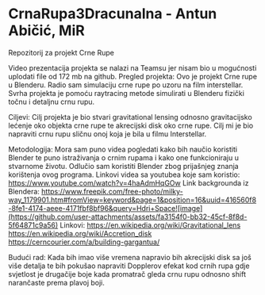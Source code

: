 # CrnaRupa3Dracunalna - Antun Abičić, MiR
Repozitorij za projekt Crne Rupe

 Video prezentacija projekta se nalazi na Teamsu jer nisam bio u mogućnosti uplodati file od 172 mb na github.
Pregled projekta:
Ovo je projekt Crne rupe u Blenderu. Radio sam simulaciju crne rupe po uzoru na film interstellar.
Svrha projekta je pomoću raytracing metode simulirati u Blenderu fizički točnu i detaljnu crnu rupu.

Ciljevi:
Cilj projekta je bio stvari gravitational lensing odnosno gravitacijsko lećenje oko objekta crne rupe te akrecijski disk oko crne rupe.
Cilj mi je bio napraviti crnu rupu sličnu onoj koja je bila u filmu Interstellar.

Metodologija:
Mora sam puno videa pogledati kako bih naučio koristiti Blender te puno istraživanja o crnim rupama i kako one funkcioniraju u stvarnome životu.
Odlučio sam koristiti Blender zbog prijašnjeg znanja korištenja ovog programa.
Linkovi videa sa youtubea koje sam koristio:
https://www.youtube.com/watch?v=4haAdmHqGOw
Link backgrounda iz Blendera:
https://www.freepik.com/free-photo/milky-way_1179901.htm#fromView=keyword&page=1&position=16&uuid=416560f8-8fe1-4174-aeee-4171fbf8bf96&query=Hdri+Space![image](https://github.com/user-attachments/assets/fa3154f0-bb32-45cf-8f8d-5f64871c9a56)
Linkovi:
https://en.wikipedia.org/wiki/Gravitational_lens
https://en.wikipedia.org/wiki/Accretion_disk
https://cerncourier.com/a/building-gargantua/

Budući rad:
Kada bih imao više vremena napravio bih akrecijski disk sa još više detalja te bih pokušao napraviti Dopplerov efekat kod crnih rupa 
gdje svjetlost je drugačije boje kada promatrač gleda crnu rupu odnosno shift narančaste prema plavoj boji.
